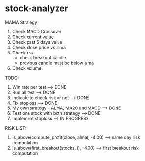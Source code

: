 # stock-analyzer

MAMA Strategy
1. Check MACD Crossover
2. Check current value
3. Check past 5 days value
4. Check close price vs alma
5. Check risk
    - check breakout candle
    - previous candle must be below alma
6. Check volume

TODO:
1. Win rate per test --> DONE
2. Run all test --> DONE
3. indicate to check risk or not --> DONE
4. Fix stoploss --> DONE
5. My own strategy - ALMA, MA20 and MACD --> DONE
6. Test one stock with both strategy --> DONE
7. Implement stoploss --> IN PROGRESS

RISK LIST:
1. is_above(compute_profit(close, alma), -4.00) --> same day risk computation
2. is_above(first_breakout(stocks, i), -4.00) --> first breakout risk computation